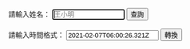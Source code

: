 <html>
<head>
<meta charset="UTF-8" />
<script src="https://admingio.github.io/moment-timezone.js" />"></script>
<script src="https://admingio.github.io/moment-timezone-with-data.js" />"></script>
<script src="https://admingio.github.io/moment-timezone-with-data-1970-2030.js" />"></script>
<script type="text/javascript">

function result()
{
var name = document.getElementById("name");
var xmlhttp;

        if (window.XMLHttpRequest)
          {// code for IE7+, Firefox, Chrome, Opera, Safari
          xmlhttp=new XMLHttpRequest();
          }
        else
          {// code for IE6, IE5
          xmlhttp=new ActiveXObject("Microsoft.XMLHTTP");
          }
        xmlhttp.onreadystatechange=function()
          {
                  if (xmlhttp.readyState==4 && xmlhttp.status==200)      
                  {
                        var result=xmlhttp.responseText;
                        var obj = JSON.parse(result);//解析json字串為json物件形式
                                                
                        var html = '<table border=1 width=100%>';//
                        
                        for (var i = 0; i < obj.length; i ++ ) {//
                                html  += '<tr>';//
                                for(j=0;j<obj[i].data.length;j++)
                                {                               
                                  html+= '<td>'+obj[i].data[j]+'</td>'; 
                                }
                                html  += '</tr>';            
                        }
                        html+="</table>";
                        
                        document.getElementById("result").innerHTML=html;
                        if(obj.length==1) //只有一筆代表查不到資料
                                alert('查無資料');
                  }

          }
    var url="https://script.google.com/macros/s/AKfycbwdTX-Nao44d9oTGPRvht5TStmen96zq2ivTMJWH8ZkTGGQPooIcVkW-g/exec";
        xmlhttp.open("get",url+"?name="+encodeURIComponent(name.value),true);
        xmlhttp.send();
}
  function timezone()
     {
      var content = document.getElementById("UTCtime");
      var options = { 
      timeZone: "Asia/Taipei", 
      year: 'numeric', month: 'numeric', day: 'numeric', 
      hour: 'numeric', minute: 'numeric', second: 'numeric' 
      };
         var formatter = new Intl.DateTimeFormat([], options);
         var localTime = formatter.format(new Date(content.value));
         document.getElementById("tzok").textContent=localTime.toString();
     }  

 
</script>
</head>
<body>

請輸入姓名：
<input type="text" id="name" placeholder="王小明" size="15" autofocus/>
<input type="button" name="list" value="查詢" onclick="result();">
  <br>  <br> 
請輸入時間格式：
<input id="text" id="UTCtime" value="2021-02-07T06:00:26.321Z" placeholder="2021-02-07T06:00:26.321Z" size="20" autofocus/>
<input type="button" value="轉換" onclick="result();">
<p id="result"></p>
 
 <br> <br>

<font size="1"><span id="result"></span></font><br>

</body>
</html>
